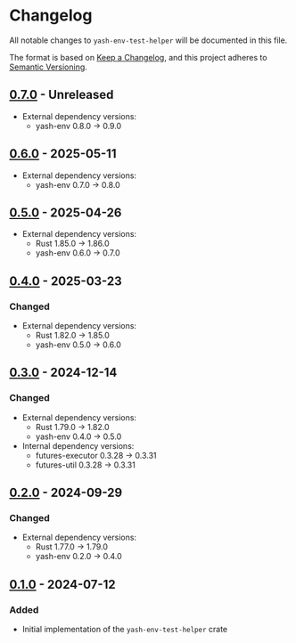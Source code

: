 # Changelog

All notable changes to `yash-env-test-helper` will be documented in this file.

The format is based on [Keep a Changelog](https://keepachangelog.com/en/1.1.0/),
and this project adheres to [Semantic Versioning](https://semver.org/spec/v2.0.0.html).

## [0.7.0] - Unreleased

- External dependency versions:
    - yash-env 0.8.0 → 0.9.0

## [0.6.0] - 2025-05-11

- External dependency versions:
    - yash-env 0.7.0 → 0.8.0

## [0.5.0] - 2025-04-26

- External dependency versions:
    - Rust 1.85.0 → 1.86.0
    - yash-env 0.6.0 → 0.7.0

## [0.4.0] - 2025-03-23

### Changed

- External dependency versions:
    - Rust 1.82.0 → 1.85.0
    - yash-env 0.5.0 → 0.6.0

## [0.3.0] - 2024-12-14

### Changed

- External dependency versions:
    - Rust 1.79.0 → 1.82.0
    - yash-env 0.4.0 → 0.5.0
- Internal dependency versions:
    - futures-executor 0.3.28 → 0.3.31
    - futures-util 0.3.28 → 0.3.31

## [0.2.0] - 2024-09-29

### Changed

- External dependency versions:
    - Rust 1.77.0 → 1.79.0
    - yash-env 0.2.0 → 0.4.0

## [0.1.0] - 2024-07-12

### Added

- Initial implementation of the `yash-env-test-helper` crate

[0.7.0]: https://github.com/magicant/yash-rs/releases/tag/yash-env-test-helper-0.7.0
[0.6.0]: https://github.com/magicant/yash-rs/releases/tag/yash-env-test-helper-0.6.0
[0.5.0]: https://github.com/magicant/yash-rs/releases/tag/yash-env-test-helper-0.5.0
[0.4.0]: https://github.com/magicant/yash-rs/releases/tag/yash-env-test-helper-0.4.0
[0.3.0]: https://github.com/magicant/yash-rs/releases/tag/yash-env-test-helper-0.3.0
[0.2.0]: https://github.com/magicant/yash-rs/releases/tag/yash-env-test-helper-0.2.0
[0.1.0]: https://github.com/magicant/yash-rs/releases/tag/yash-env-test-helper-0.1.0

